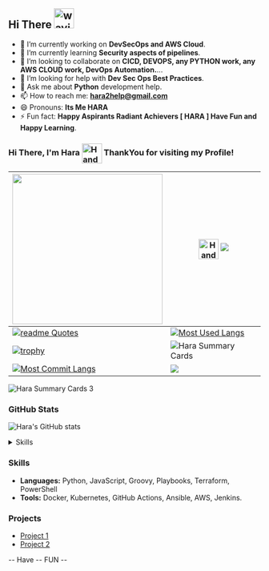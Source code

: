 ## Hi There <img src="https://user-images.githubusercontent.com/72663882/171687151-bb31c996-c9d2-49c8-b593-734946893b23.gif" alt="waving hand gif" aria-hidden="true" width="40" />

- 🔭 I’m currently working on **DevSecOps and AWS Cloud**.
- 🌱 I’m currently learning **Security aspects of pipelines**.
- 👯 I’m looking to collaborate on **CICD, DEVOPS, any PYTHON work, any AWS CLOUD work, DevOps Automation.**...
- 🤔 I’m looking for help with **Dev Sec Ops Best Practices**.
- 💬 Ask me about **Python** development help.
- 📫 How to reach me: **hara2help@gmail.com**
- 😄 Pronouns: **Its Me HARA**
- ⚡ Fun fact: **Happy Aspirants Radiant Achievers [ HARA ] Have Fun and Happy Learning**.




### Hi There, I'm Hara <img src="https://raw.githubusercontent.com/Tarikul-Islam-Anik/Animated-Fluent-Emojis/master/Emojis/Hand%20gestures/Handshake.png" alt="Handshake" width="40" height="40" align="center" />  ThankYou for visiting my Profile!

| <img src="https://github.com/Anmol-Baranwal/Cool-GIFs-For-GitHub/assets/74038190/bea7769e-cd87-495f-ad0e-04ddfbb73091" width="300"> | <img src="https://raw.githubusercontent.com/Tarikul-Islam-Anik/Animated-Fluent-Emojis/master/Emojis/Hand%20gestures/Handshake.png" alt="Handshake" width="40" height="40" align="center" />  ![](https://komarev.com/ghpvc/?username=itsmehara) |
|-----|-----|
| [![readme Quotes](https://quotes-github-readme.vercel.app/api?quote=Have%20Fun)](https://github.com/piyushsuthar/github-readme-quotes) | [![Most Used Langs](https://github-readme-stats.vercel.app/api/top-langs/?username=itsmehara&theme=2077&layout=compact)](https://github.com/anuraghazra/github-readme-stats) |
|[![trophy](https://github-profile-trophy.vercel.app/?username=itsmehara&no-bg=true&no-frame=true&row=2&column=3)](https://github.com/ryo-ma/github-profile-trophy) | ![Hara Summary Cards](http://github-profile-summary-cards.vercel.app/api/cards/stats?username=itsmehara&theme=transparent) |
|    [![Most Commit Langs](http://github-profile-summary-cards.vercel.app/api/cards/most-commit-language?username=itsmehara&theme=2077&layout=compact)](https://github.com/anuraghazra/github-readme-stats) |    <img src="http://github-profile-summary-cards.vercel.app/api/cards/repos-per-language?username=itsmehara&theme=2077" /> |

![Hara Summary Cards 3](https://github-readme-streak-stats.herokuapp.com/?user=itsmehara&hide_border=true&theme=transparent)


### GitHub Stats
![Hara's GitHub stats](https://github-readme-stats.vercel.app/api?username=itsmehara&show_icons=true&theme=radical)

<details>
  <summary>Skills</summary>
  
- Python Coding
- DevOps Automating
- Cloud Migration
- Problem Solving
- Web Content Writing
- Researching $ Learning
- Drawing and Arts.
</details>

### Skills
- **Languages:** Python, JavaScript, Groovy, Playbooks, Terraform, PowerShell
- **Tools:** Docker, Kubernetes, GitHub Actions, Ansible, AWS, Jenkins.

### Projects
- [Project 1](Link)
- [Project 2](Link)

-- Have -- FUN --

